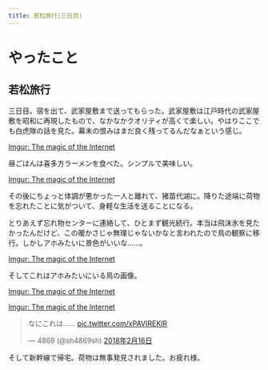 ```yaml
---
title: 若松旅行(三日目)
---
```

 


# やったこと

## 若松旅行

三日目。宿を出て、武家屋敷まで送ってもらった。武家屋敷は江戸時代の武家屋敷を昭和に再現したもので、なかなかクオリティが高くて楽しい。やはりここでも白虎隊の話を見た。幕末の恨みはまだ良く残ってるんだなぁという感じ。

<a href="https://imgur.com/Rjs6NIV" class="embedly-card">Imgur: The magic of the Internet</a>

昼ごはんは喜多方ラーメンを食べた。シンプルで美味しい。

<a href="https://imgur.com/NMYLRsF" class="embedly-card">Imgur: The magic of the Internet</a>

その後にちょっと体調が悪かった一人と離れて、猪苗代湖に。降りた途端に荷物を忘れたことに気がついて、身軽な生活を送ることになる。

とりあえず忘れ物センターに連絡して、ひとまず観光続行。本当は飛沫氷を見たかったんだけど、この暖かさじゃ無理じゃないかなと言われたので鳥の観察に移行。しかしアホみたいに景色がいいな……。

<a href="https://imgur.com/hj2jsBP" class="embedly-card">Imgur: The magic of the Internet</a>

そしてこれはアホみたいにいる鳥の画像。

<a href="https://imgur.com/rS72ttf" class="embedly-card">Imgur: The magic of the Internet</a>

<a href="https://imgur.com/P9p0wEw" class="embedly-card">Imgur: The magic of the Internet</a>

<blockquote class="twitter-tweet" data-lang="ja"><p lang="ja" dir="ltr">なにこれは...... <a href="https://t.co/xPAVIREKlR">pic.twitter.com/xPAVIREKlR</a></p>&mdash; 4869 (@sh4869sh) <a href="https://twitter.com/sh4869sh/status/964372725266448384?ref_src=twsrc%5Etfw">2018年2月16日</a></blockquote>
<script async src="https://platform.twitter.com/widgets.js" charset="utf-8"></script>

そして新幹線で帰宅。荷物は無事発見されました。お疲れ様。